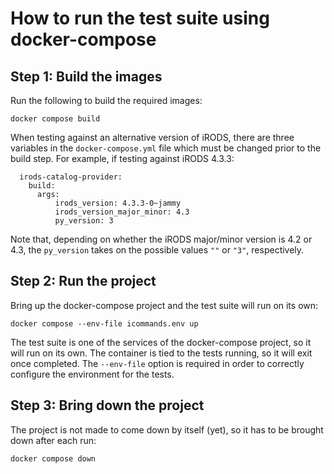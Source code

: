 # How to run the test suite using docker-compose

## Step 1: Build the images

Run the following to build the required images:
```
docker compose build
```
When testing against an alternative version of iRODS, there are three variables in the `docker-compose.yml` file which must be changed prior to the build step. For example, if testing against iRODS 4.3.3:
```
  irods-catalog-provider:
    build:
      args:
          irods_version: 4.3.3-0~jammy
          irods_version_major_minor: 4.3
          py_version: 3
```
Note that, depending on whether the iRODS major/minor version is 4.2 or 4.3, the `py_version` takes on the possible values `""` or `"3"`, respectively.

## Step 2: Run the project

Bring up the docker-compose project and the test suite will run on its own:
```
docker compose --env-file icommands.env up
```
The test suite is one of the services of the docker-compose project, so it will run on its own. The container is tied to the tests running, so it will exit once completed.
The `--env-file` option is required in order to correctly configure the environment for the tests.

## Step 3: Bring down the project

The project is not made to come down by itself (yet), so it has to be brought down after each run:
```
docker compose down
```
